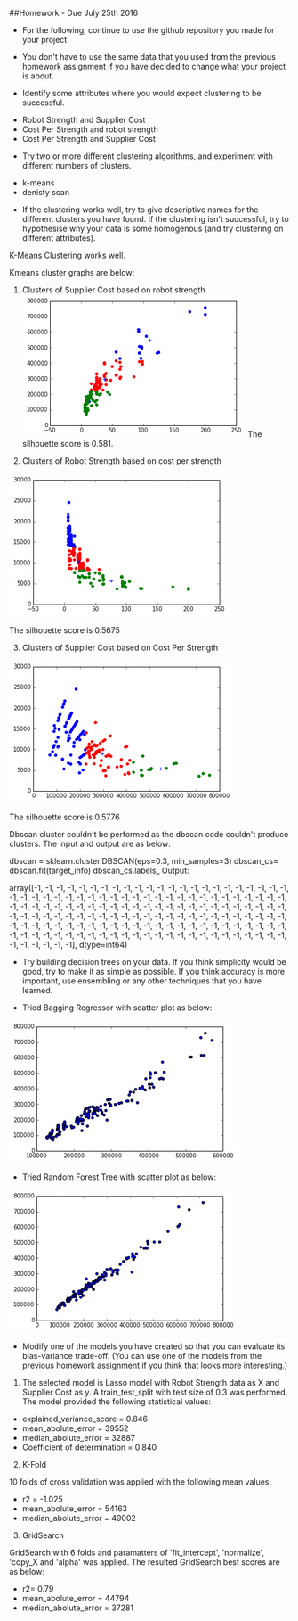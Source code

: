 
##Homework - Due July 25th 2016

* For the following, continue to use the github repository you made for your project
* You don't have to use the same data that you used from the previous homework assignment if you have decided to change what your project is about.

* Identify some attributes where you would expect clustering to be successful.

- Robot Strength and Supplier Cost 
- Cost Per Strength and robot strength 
- Cost Per Strength and Supplier Cost

* Try two or more different clustering algorithms, and experiment with different numbers of clusters.
- k-means 
- denisty scan 

* If the clustering works well, try to give descriptive names for the different clusters you have found. If the clustering isn't successful, try to hypothesise why your data is some homogenous (and try clustering on different attributes).

K-Means Clustering works well. 

Kmeans cluster graphs are below: 

1. Clusters of Supplier Cost based on robot strength
![tag](cluster_Strength&Cost.png)
The silhouette score is 0.581. 

2. Clusters of Robot Strength based on cost per strength

![tag](cluster_CPS_and_robot_strength.png)

The silhouette score is 0.5675

3. Clusters of Supplier Cost based on Cost Per Strength 

![tag](cluster_SupplierCost_and_costPerStrength.png)

The silhouette score is 0.5776

Dbscan cluster couldn't be performed as the dbscan code couldn't produce clusters. The input and output are as below:

dbscan = sklearn.cluster.DBSCAN(eps=0.3, min_samples=3)
dbscan_cs= dbscan.fit(target_info)
dbscan_cs.labels_ 
Output: 

array([-1, -1, -1, -1, -1, -1, -1, -1, -1, -1, -1, -1, -1, -1, -1, -1, -1,
       -1, -1, -1, -1, -1, -1, -1, -1, -1, -1, -1, -1, -1, -1, -1, -1, -1,
       -1, -1, -1, -1, -1, -1, -1, -1, -1, -1, -1, -1, -1, -1, -1, -1, -1,
       -1, -1, -1, -1, -1, -1, -1, -1, -1, -1, -1, -1, -1, -1, -1, -1, -1,
       -1, -1, -1, -1, -1, -1, -1, -1, -1, -1, -1, -1, -1, -1, -1, -1, -1,
       -1, -1, -1, -1, -1, -1, -1, -1, -1, -1, -1, -1, -1, -1, -1, -1, -1,
       -1, -1, -1, -1, -1, -1, -1, -1, -1, -1, -1, -1, -1, -1, -1, -1, -1,
       -1, -1, -1, -1, -1, -1, -1, -1, -1, -1, -1, -1, -1, -1, -1, -1, -1,
       -1, -1, -1, -1, -1, -1, -1, -1, -1, -1, -1, -1, -1, -1, -1, -1, -1,
       -1], dtype=int64)


* Try building decision trees on your data. If you think simplicity would be good, try to make it as simple as possible. If you think accuracy is more important, use ensembling or any other techniques that you have learned.
- Tried Bagging Regressor with scatter plot as below:
 
![whatever](baggingRegScat.png)

- Tried Random Forest Tree with scatter plot as below:

![whatever](RandomFroestTreeScat.png)

* Modify one of the models you have created so that you can evaluate its bias-variance trade-off. (You can use one of the models from the previous homework assignment if you think that looks more interesting.)

1. The selected model is Lasso model with Robot Strength data as X and Supplier Cost as y. A train_test_split with test size of 0.3 was performed. The model provided the following statistical values: 
* explained_variance_score = 0.846
* mean_abolute_error = 39552
* median_abolute_error = 32887
* Coefficient of determination = 0.840

2. K-Fold 

10 folds of cross validation was applied with the following mean values: 
* r2 = -1.025
* mean_abolute_error = 54163
* median_abolute_error = 49002

3. GridSearch 

GridSearch with 6 folds and paramatters of 'fit_intercept', 'normalize', 'copy_X and 'alpha' was applied. The resulted GridSearch best scores are as below: 
* r2= 0.79
* mean_abolute_error = 44794
* median_abolute_error = 37281



